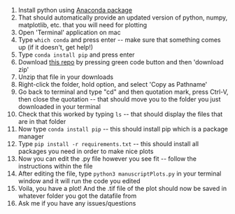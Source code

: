 1. Install python using [Anaconda package](https://www.anaconda.com/products/individual)
1. That should automatically provide an updated version of python, numpy, matplotlib, etc. that you will need for plotting
1. Open 'Terminal' application on mac
1. Type `which conda` and press enter -- make sure that something comes up (if it doesn't, get help!)
1. Type `conda install pip` and press enter
1. Download [this repo](https://github.com/brad-ley/manuscript-plots) by pressing green code button and then 'download zip'
1. Unzip that file in your downloads
1. Right-click the folder, hold option, and select 'Copy as Pathname'
1. Go back to terminal and type "cd" and then quotation mark, press Ctrl-V, then close the quotation -- that should move you to the folder you just downloaded in your terminal
1. Check that this worked by typing `ls` -- that should display the files that are in that folder
1. Now type `conda install pip` -- this should install pip which is a package manager
1. Type `pip install -r requirements.txt` -- this should install all packages you need in order to make nice plots
1. Now you can edit the .py file however you see fit -- follow the instructions within the file
1. After editing the file, type `python3 manuscriptPlots.py` in your terminal window and it will run the code you edited
1. Voila, you have a plot! And the .tif file of the plot should now be saved in whatever folder you got the datafile from
1. Ask me if you have any issues/questions
